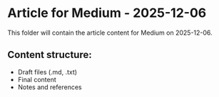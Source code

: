 # Article for Medium - 2025-12-06

This folder will contain the article content for Medium on 2025-12-06.

## Content structure:
- Draft files (.md, .txt)
- Final content
- Notes and references
